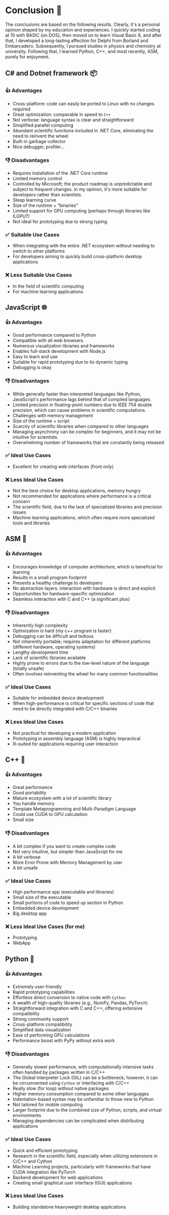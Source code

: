 # Conclusion 🏁

The conclusions are based on the following results. Clearly, it's a personal opinion shaped by my education and experiences. I quickly started coding at 10 with BASIC (on DOS), then moved on to learn Visual Basic 6, and after that, I developed a long-lasting affection for Delphi from Borland and Embarcadero. Subsequently, I pursued studies in physics and chemistry at university. Following that, I learned Python, C++, and most recently, ASM, purely for enjoyment.

## C# and Dotnet framework 📦
### 👍 Advantages
- Cross-platform: code can easily be ported to Linux with no changes required
- Great optimization: comparable in speed to `C++`
- Not verbose: language syntax is clear and straightforward
- Simplified parallel computing
- Abundant scientific functions included in .NET Core, eliminating the need to reinvent the wheel
- Built-in garbage collector
- Nice debugger, profiler…
### 👎 Disadvantages
- Requires installation of the .NET Core runtime
- Limited memory control
- Controlled by Microsoft; the product roadmap is unpredictable and subject to frequent changes. In my opinion, it's more suitable for developers rather than scientists.
- Steep learning curve
- Size of the runtime + “binaries”
- Limited support for GPU computing (perhaps through libraries like ILGPU?)
- Not ideal for prototyping due to strong typing
### ✅ Suitable Use Cases
- When integrating with the entire .NET ecosystem without needing to switch to other platforms
- For developers aiming to quickly build cross-platform desktop applications
### ❌ Less Suitable Use Cases
- In the field of scientific computing
- For machine learning applications
## JavaScript 🌐
### 👍 Advantages
- Good performance compared to Python
- Compatible with all web browsers
- Numerous visualization libraries and frameworks
- Enables full-stack development with Node.js
- Easy to learn and use
- Suitable for rapid prototyping due to its dynamic typing
- Debugging is okay
### 👎 Disadvantages
- While generally faster than interpreted languages like Python, JavaScript's performance lags behind that of compiled languages.
- Limited precision in floating-point numbers due to IEEE 754 double precision, which can cause problems in scientific computations.
- Challenges with memory management
- Size of the runtime + script
- Scarcity of scientific libraries when compared to other languages
- Managing asynchrony can be complex for beginners, and it may not be intuitive for scientists.
- Overwhelming number of frameworks that are constantly being released 
### ✅ Ideal Use Cases
- Excellent for creating web interfaces (front only)
### ❌ Less Ideal Use Cases
- Not the best choice for desktop applications, memory hungry
- Not recommended for applications where performance is a critical concern
- The scientific field, due to the lack of specialized libraries and precision issues
- Machine learning applications, which often require more specialized tools and libraries
## ASM 🧮
### 👍 Advantages
- Encourages knowledge of computer architecture, which is beneficial for learning
- Results in a small program footprint
- Presents a healthy challenge to developers
- No abstraction layers: interaction with hardware is direct and explicit
- Opportunities for hardware-specific optimization
- Seamless interaction with C and C++ (a significant plus)
### 👎 Disadvantages
- Inherently high complexity
- Optimization is hard (my c++ program is faster)
- Debugging can be difficult and tedious
- Not inherently portable; requires adaptation for different platforms (different hardware, operating systems)
- Lengthy development time
- Lack of scientific libraries available
- Highly prone to errors due to the low-level nature of the language (totally unsafe)
- Often involves reinventing the wheel for many common functionalities
### ✅ Ideal Use Cases
- Suitable for embedded device development
- When high-performance is critical for specific sections of code that need to be directly integrated with C/C++ binaries
### ❌ Less Ideal Use Cases
- Not practical for developing a modern application
- Prototyping in assembly language (ASM) is highly impractical
- Ill-suited for applications requiring user interaction
## C++ 🧩
### 👍 Advantages
- Great performance
- Good portability
- Mature ecosystem with a lot of scientific library
- You handle memory
- Template Metaprogramming and Multi-Paradigm Language
- Could use CUDA to GPU calculation
- Small size
### 👎 Disadvantages
- A bit complex if you want to create complex code
- Not very intuitive, but simpler than JavaScript for me
- A bit verbose
- More Error Prone with Memory Management by user
- A bit unsafe
### ✅ Ideal Use Cases
- High performance app (executable and libraries)
- Small size of the executable
- Small portions of code to speed up section in Python
- Embedded device development
- Big desktop app
### ❌ Less Ideal Use Cases (for me)
- Prototyping
- WebApp
## Python 🐍
### 👍 Advantages
- Extremely user-friendly
- Rapid prototyping capabilities
- Effortless direct conversion to native code with `Cython`
- A wealth of high-quality libraries (e.g., NumPy, Pandas, PyTorch)
- Straightforward integration with C and C++, offering extensive compatibility
- Strong community support
- Cross-platform compatibility
- Simplified data visualization
- Ease of performing GPU calculations
- Performance boost with PyPy without extra work

### 👎 Disadvantages
- Generally slower performance, with computationally intensive tasks often handled by packages written in C/C++
- The Global Interpreter Lock (GIL) can be a bottleneck; however, it can be circumvented using `Cython` or interfacing with C/C++
- Really slow (for loop) without native packages
- Higher memory consumption compared to some other languages
- Indentation-based syntax may be unfamiliar to those new to Python
- Not tailored for mobile computing
- Larger footprint due to the combined size of Python, scripts, and virtual environments
- Managing dependencies can be complicated when distributing applications

### ✅ Ideal Use Cases
- Quick and efficient prototyping
- Research in the scientific field, especially when utilizing extensions in C/C++ and Cython
- Machine Learning projects, particularly with frameworks that have CUDA integration like PyTorch
- Backend development for web applications
- Creating small graphical user interface (GUI) applications

### ❌ Less Ideal Use Cases
- Building standalone heavyweight desktop applications